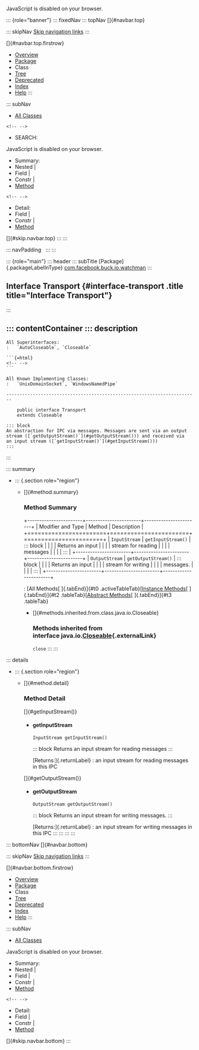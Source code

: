 <div>

JavaScript is disabled on your browser.

</div>

::: {role="banner"}
::: fixedNav
::: topNav
[]{#navbar.top}

::: skipNav
[Skip navigation links](#skip.navbar.top "Skip navigation links")
:::

[]{#navbar.top.firstrow}

-   [Overview](../../../../../index.html)
-   [Package](package-summary.html)
-   Class
-   [Tree](package-tree.html)
-   [Deprecated](../../../../../deprecated-list.html)
-   [Index](../../../../../index-all.html)
-   [Help](../../../../../help-doc.html)
:::

::: subNav
-   [All Classes](../../../../../allclasses.html)

```{=html}
<!-- -->
```
-   SEARCH:

<div>

<div>

JavaScript is disabled on your browser.

</div>

</div>

<div>

-   Summary: 
-   Nested \| 
-   Field \| 
-   Constr \| 
-   [Method](#method.summary)

```{=html}
<!-- -->
```
-   Detail: 
-   Field \| 
-   Constr \| 
-   [Method](#method.detail)

</div>

[]{#skip.navbar.top}
:::
:::

::: navPadding
 
:::
:::

::: {role="main"}
::: header
::: subTitle
[Package]{.packageLabelInType} [com.facebook.buck.io.watchman](package-summary.html)
:::

## Interface Transport {#interface-transport .title title="Interface Transport"}
:::

::: contentContainer
::: description
-   

    All Superinterfaces:
    :   `AutoCloseable`, `Closeable`

    ```{=html}
    <!-- -->
    ```

    All Known Implementing Classes:
    :   `UnixDomainSocket`, `WindowsNamedPipe`

    ------------------------------------------------------------------------

        public interface Transport
        extends Closeable

    ::: block
    An abstraction for IPC via messages. Messages are sent via an output
    stream ([`getOutputStream()`](#getOutputStream())) and received via
    an input stream ([`getInputStream()`](#getInputStream()))
    :::
:::

::: summary
-   ::: {.section role="region"}
    -   []{#method.summary}

        ### Method Summary

        +-----------------------+-----------------------+-----------------------+
        | Modifier and Type     | Method                | Description           |
        +=======================+=======================+=======================+
        | `InputStream`         | `getInputStream()`    | ::: block             |
        |                       |                       | Returns an input      |
        |                       |                       | stream for reading    |
        |                       |                       | messages              |
        |                       |                       | :::                   |
        +-----------------------+-----------------------+-----------------------+
        | `OutputStream`        | `getOutputStream()`   | ::: block             |
        |                       |                       | Returns an input      |
        |                       |                       | stream for writing    |
        |                       |                       | messages.             |
        |                       |                       | :::                   |
        +-----------------------+-----------------------+-----------------------+

        : [All Methods[ ]{.tabEnd}]{#t0 .activeTableTab}[[Instance
        Methods](javascript:show(2);)[ ]{.tabEnd}]{#t2
        .tableTab}[[Abstract
        Methods](javascript:show(4);)[ ]{.tabEnd}]{#t3 .tableTab}

        -   []{#methods.inherited.from.class.java.io.Closeable}

            ### Methods inherited from interface java.io.[Closeable](http://docs.oracle.com/javase/7/docs/api/java/io/Closeable.html?is-external=true "class or interface in java.io"){.externalLink}

            `close`
    :::
:::

::: details
-   ::: {.section role="region"}
    -   []{#method.detail}

        ### Method Detail

        []{#getInputStream()}

        -   #### getInputStream

            ``` methodSignature
            InputStream getInputStream()
            ```

            ::: block
            Returns an input stream for reading messages
            :::

            [Returns:]{.returnLabel}
            :   an input stream for reading messages in this IPC

        []{#getOutputStream()}

        -   #### getOutputStream

            ``` methodSignature
            OutputStream getOutputStream()
            ```

            ::: block
            Returns an input stream for writing messages.
            :::

            [Returns:]{.returnLabel}
            :   an input stream for writing messages in this IPC
    :::
:::
:::
:::

::: bottomNav
[]{#navbar.bottom}

::: skipNav
[Skip navigation links](#skip.navbar.bottom "Skip navigation links")
:::

[]{#navbar.bottom.firstrow}

-   [Overview](../../../../../index.html)
-   [Package](package-summary.html)
-   Class
-   [Tree](package-tree.html)
-   [Deprecated](../../../../../deprecated-list.html)
-   [Index](../../../../../index-all.html)
-   [Help](../../../../../help-doc.html)
:::

::: subNav
-   [All Classes](../../../../../allclasses.html)

<div>

<div>

JavaScript is disabled on your browser.

</div>

</div>

<div>

-   Summary: 
-   Nested \| 
-   Field \| 
-   Constr \| 
-   [Method](#method.summary)

```{=html}
<!-- -->
```
-   Detail: 
-   Field \| 
-   Constr \| 
-   [Method](#method.detail)

</div>

[]{#skip.navbar.bottom}
:::

